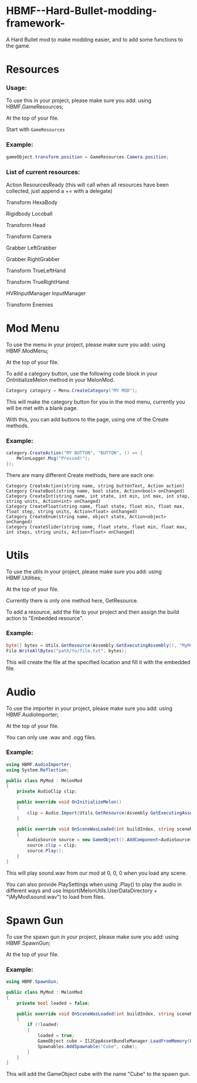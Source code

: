 # HBMF--Hard-Bullet-modding-framework-

A Hard Bullet mod to make modding easier, and to add some functions to the game.

# Resources

### Usage:

To use this in your project, please make sure you add:
using HBMF.GameResources;

At the top of your file.

Start with `GameResources`

### Example:
```cs
gameObject.transform.position = GameResources.Camera.position;
```

### List of current resources:
Action ResourcesReady (this will call when all resources have been collected, just append a += with a delegate)

Transform HexaBody

Rigidbody Locoball

Transform Head

Transform Camera

Grabber LeftGrabber

Grabber RightGrabber

Transform TrueLeftHand

Transform TrueRightHand

HVRInputManager InputManager

Transform Enemies

# Mod Menu

To use the menu in your project, please make sure you add:
using HBMF.ModMenu;

At the top of your file.

To add a category button, use the following code block in your OnInitializeMelon method in your MelonMod.
```cs
Category category = Menu.CreateCategory("MY MOD");
```

This will make the category button for you in the mod menu, currently you will be met with a blank page.


With this, you can add buttons to the page, using one of the Create methods.

### Example:
```cs
category.CreateAction("MY BUTTON", "BUTTON", () => {
	MelonLogger.Msg("Pressed!");
});
```

There are many different Create methods, here are each one:
```
Category CreateAction(string name, string buttonText, Action action)
Category CreateBool(string name, bool state, Action<bool> onChanged)
Category CreateInt(string name, int state, int min, int max, int step, string units, Action<int> onChanged)
Category CreateFloat(string name, float state, float min, float max, float step, string units, Action<float> onChanged)
Category CreateEnum(string name, object state, Action<object> onChanged)
Category CreateSlider(string name, float state, float min, float max, int steps, string units, Action<float> onChanged)
```

# Utils

To use the utils in your project, please make sure you add:
using HBMF.Utilities;

At the top of your file.

Currently there is only one method here, GetResource.

To add a resource, add the file to your project and then assign the build action to "Embedded resource".

### Example:
```cs
byte[] bytes = Utils.GetResource(Assembly.GetExecutingAssembly(), "MyMod.file.txt"));
File.WriteAllBytes("path/to/file.txt", bytes);
```
This will create the file at the specified location and fill it with the embedded file.

# Audio

To use the importer in your project, please make sure you add:
using HBMF.AudioImporter;

At the top of your file.

You can only use .wav and .ogg files.

### Example:
```cs
using HBMF.AudioImporter;
using System.Reflection;

public class MyMod : MelonMod
{
    private AudioClip clip;

    public override void OnInitializeMelon()
	{
        clip = Audio.Import(Utils.GetResource(Assembly.GetExecutingAssembly(), "MyMod.sound.wav"));
    }

    public override void OnSceneWasLoaded(int buildIndex, string sceneName)
	{
        AudioSource source = new GameObject().AddComponent<AudioSource>();
        source.clip = clip;
        source.Play();
    }
}
```
This will play sound.wav from our mod at 0, 0, 0 when you load any scene.

You can also provide PlaySettings when using .Play() to play the audio in different ways and use Import(MelonUtils.UserDataDirectory + "\\MyMod\\sound.wav") to load from files.

# Spawn Gun

To use the spawn gun in your project, please make sure you add:
using HBMF.SpawnGun;

At the top of your file.

### Example:
```cs
using HBMF.SpawnGun;

public class MyMod : MelonMod
{
	private bool loaded = false;

	public override void OnSceneWasLoaded(int buildIndex, string sceneName)
	{
		if (!loaded)
		{
			loaded = true;
			GameObject cube = Il2CppAssetBundleManager.LoadFromMemory(Utils.GetResource(Assembly.GetExecutingAssembly(), "MyMod.mymod.assets")).LoadAsset<GameObject>("Cube.prefab");
			Spawnables.AddSpawnable("Cube", cube);
		}
	}
}
```
This will add the GameObject cube with the name "Cube" to the spawn gun.
